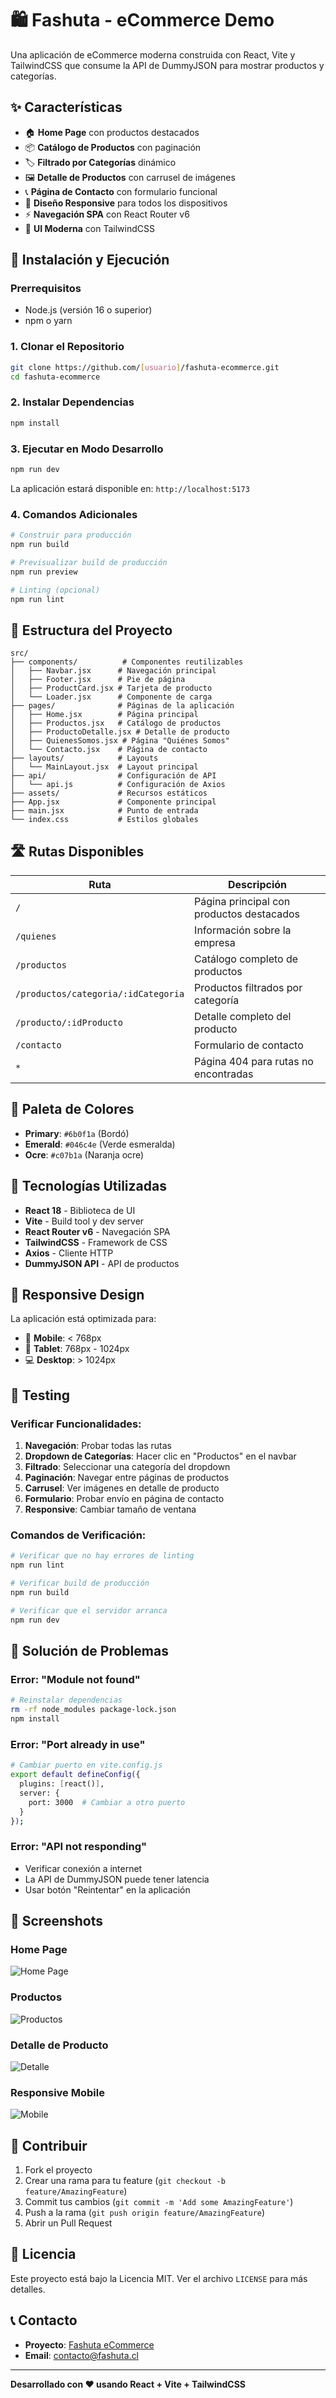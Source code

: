 # 🛍️ Fashuta - eCommerce Demo

Una aplicación de eCommerce moderna construida con React, Vite y TailwindCSS que consume la API de DummyJSON para mostrar productos y categorías.

## ✨ Características

- 🏠 **Home Page** con productos destacados
- 📦 **Catálogo de Productos** con paginación
- 🏷️ **Filtrado por Categorías** dinámico
- 🖼️ **Detalle de Productos** con carrusel de imágenes
- 📞 **Página de Contacto** con formulario funcional
- 📱 **Diseño Responsive** para todos los dispositivos
- ⚡ **Navegación SPA** con React Router v6
- 🎨 **UI Moderna** con TailwindCSS

## 🚀 Instalación y Ejecución

### Prerrequisitos
- Node.js (versión 16 o superior)
- npm o yarn

### 1. Clonar el Repositorio
```bash
git clone https://github.com/[usuario]/fashuta-ecommerce.git
cd fashuta-ecommerce
```

### 2. Instalar Dependencias
```bash
npm install
```

### 3. Ejecutar en Modo Desarrollo
```bash
npm run dev
```

La aplicación estará disponible en: `http://localhost:5173`

### 4. Comandos Adicionales

```bash
# Construir para producción
npm run build

# Previsualizar build de producción
npm run preview

# Linting (opcional)
npm run lint
```

## 📁 Estructura del Proyecto

```
src/
├── components/          # Componentes reutilizables
│   ├── Navbar.jsx      # Navegación principal
│   ├── Footer.jsx      # Pie de página
│   ├── ProductCard.jsx # Tarjeta de producto
│   └── Loader.jsx      # Componente de carga
├── pages/              # Páginas de la aplicación
│   ├── Home.jsx        # Página principal
│   ├── Productos.jsx   # Catálogo de productos
│   ├── ProductoDetalle.jsx # Detalle de producto
│   ├── QuienesSomos.jsx # Página "Quiénes Somos"
│   └── Contacto.jsx    # Página de contacto
├── layouts/            # Layouts
│   └── MainLayout.jsx  # Layout principal
├── api/                # Configuración de API
│   └── api.js          # Configuración de Axios
├── assets/             # Recursos estáticos
├── App.jsx             # Componente principal
├── main.jsx            # Punto de entrada
└── index.css           # Estilos globales
```

## 🛣️ Rutas Disponibles

| Ruta | Descripción |
|------|-------------|
| `/` | Página principal con productos destacados |
| `/quienes` | Información sobre la empresa |
| `/productos` | Catálogo completo de productos |
| `/productos/categoria/:idCategoria` | Productos filtrados por categoría |
| `/producto/:idProducto` | Detalle completo del producto |
| `/contacto` | Formulario de contacto |
| `*` | Página 404 para rutas no encontradas |

## 🎨 Paleta de Colores

- **Primary**: `#6b0f1a` (Bordó)
- **Emerald**: `#046c4e` (Verde esmeralda)
- **Ocre**: `#c07b1a` (Naranja ocre)

## 🔧 Tecnologías Utilizadas

- **React 18** - Biblioteca de UI
- **Vite** - Build tool y dev server
- **React Router v6** - Navegación SPA
- **TailwindCSS** - Framework de CSS
- **Axios** - Cliente HTTP
- **DummyJSON API** - API de productos

## 📱 Responsive Design

La aplicación está optimizada para:
- 📱 **Mobile**: < 768px
- 📱 **Tablet**: 768px - 1024px
- 💻 **Desktop**: > 1024px

## 🧪 Testing

### Verificar Funcionalidades:
1. **Navegación**: Probar todas las rutas
2. **Dropdown de Categorías**: Hacer clic en "Productos" en el navbar
3. **Filtrado**: Seleccionar una categoría del dropdown
4. **Paginación**: Navegar entre páginas de productos
5. **Carrusel**: Ver imágenes en detalle de producto
6. **Formulario**: Probar envío en página de contacto
7. **Responsive**: Cambiar tamaño de ventana

### Comandos de Verificación:
```bash
# Verificar que no hay errores de linting
npm run lint

# Verificar build de producción
npm run build

# Verificar que el servidor arranca
npm run dev
```

## 🐛 Solución de Problemas

### Error: "Module not found"
```bash
# Reinstalar dependencias
rm -rf node_modules package-lock.json
npm install
```

### Error: "Port already in use"
```bash
# Cambiar puerto en vite.config.js
export default defineConfig({
  plugins: [react()],
  server: {
    port: 3000  # Cambiar a otro puerto
  }
});
```

### Error: "API not responding"
- Verificar conexión a internet
- La API de DummyJSON puede tener latencia
- Usar botón "Reintentar" en la aplicación

## 📸 Screenshots

### Home Page
![Home Page](screenshots/home.png)

### Productos
![Productos](screenshots/productos.png)

### Detalle de Producto
![Detalle](screenshots/detalle.png)

### Responsive Mobile
![Mobile](screenshots/mobile.png)

## 🤝 Contribuir

1. Fork el proyecto
2. Crear una rama para tu feature (`git checkout -b feature/AmazingFeature`)
3. Commit tus cambios (`git commit -m 'Add some AmazingFeature'`)
4. Push a la rama (`git push origin feature/AmazingFeature`)
5. Abrir un Pull Request

## 📄 Licencia

Este proyecto está bajo la Licencia MIT. Ver el archivo `LICENSE` para más detalles.

## 📞 Contacto

- **Proyecto**: [Fashuta eCommerce](https://github.com/[usuario]/fashuta-ecommerce)
- **Email**: contacto@fashuta.cl

---

**Desarrollado con ❤️ usando React + Vite + TailwindCSS**
